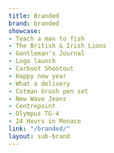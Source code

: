 ```yaml
---
title: Branded
brand: branded
showcase:
- Teach a man to fish
- The British & Irish Lions
- Gentleman's Journal
- Logo launch
- Carboot Shootout
- Happy new year
- What a delivery
- Cotman brush pen set
- New Wave Jeans
- Centrepoint
- Olympus TG-4
- 24 Hours in Monaco
link: "/branded/"
layout: sub-brand
---
```


